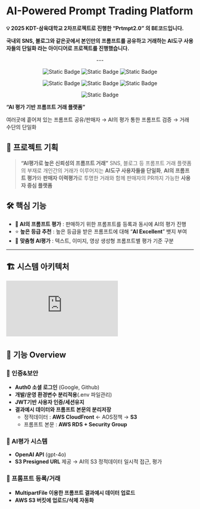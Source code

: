 
# AI-Powered Prompt Trading Platform
**💡 2025 KDT-삼육대학교 2차프로젝트로 진행한 “Prtmpt2.0” 의 BE코드입니다.**

**국내외 SNS, 블로그와 같은곳에서 본인만의 프롬프트를 공유하고 거래하는 AI도구 사용자들의 단일화  라는 아이디어로 프로젝트를 진행했습니다.**
<div align=center>
---

![Static Badge](https://img.shields.io/badge/JAVA-17-red?style=for-the-badge&logo=java&logoColor=white&logoSize=auto) ![Static Badge](https://img.shields.io/badge/Spring%20Boot-3.4.5-%236DB33F?style=for-the-badge&logo=spring%20boot&logoColor=white&logoSize=auto) ![Static Badge](https://img.shields.io/badge/MySQL-8.2.0-%234479A1?style=for-the-badge&logo=mysql&logoColor=white&logoSize=auto)

![Static Badge](https://img.shields.io/badge/AWS-S3-green?style=for-the-badge&logoColor=white&logoSize=auto) ![Static Badge](https://img.shields.io/badge/AWS-ECS-%23F96702?style=for-the-badge&logoColor=white&logoSize=auto)
![Static Badge](https://img.shields.io/badge/Auth0-1.5.3-%23EB5424?style=for-the-badge&logo=auth0&logoColor=white&logoSize=auto)

![Static Badge](https://img.shields.io/badge/Docker-28.2-%232496ED?style=for-the-badge&logo=docker&logoColor=white&logoSize=auto)
</div>

**“AI 평가 기반 프롬프트 거래 플랫폼”**

여러곳에 흩어져 있는 프롬프트 공유/판매자 → AI의 평가 통한 프롬프트 검증 → 거래 수단의 단일화


## 🧠 프로젝트 기획

> **“AI평가로 높은 신뢰성의 프롬프트 거래”**
SNS, 블로그 등 프롬프트 거래 플랫폼의 부재로 개인간의 거래가 이루어지는 **AI도구 사용자들을 단일화**,
**AI의 프롬프트 평가**와 **판매자 이력평가**로 투명한 거래와 함께 판매자의 PR까지 가능한 **사용자 중심 플랫폼**
> 

## 🛠️ 핵심 기능

- **🤖 AI의 프롬프트 평가** : 판매하기 위한 프롬프트를 등록과 동시에 AI의 평가 진행
- ⭐️ **높은 등급 추천** : 높은 등급을 받은 프롬프트에 대해 “**AI Excellent**” 뱃지 부여
- 📝 **맞춤형 AI평가** : 텍스트, 이미지, 영상 생성형 프롬프트별 평가 기준 구분

---

## 🏗️ 시스템 아키텍처

![컴포넌트다이어그램](https://github.com/AI-Prompt-Trade-Platform/BE/blob/master/Prumpt%E1%84%8F%E1%85%A5%E1%86%B7%E1%84%91%E1%85%A9%E1%84%82%E1%85%A5%E1%86%AB%E1%84%90%E1%85%B3%E1%84%83%E1%85%A1%E1%84%8B%E1%85%B5%E1%84%8B%E1%85%A5%E1%84%80%E1%85%B3%E1%84%85%E1%85%A2%E1%86%B7.pdf)


## 🎯 기능 Overview

### 🔐 인증&보안

- **Auth0 소셜 로그인** (Google, Github)
- **개발/운영 환경변수 분리적용**(.env 파일관리)
- **JWT기반 사용자 인증/세션유지**
- **결과예시 데이터와 프롬프트 본문의 분리저장**
    - 정적데이터 : **AWS CloudFront** ← AOS정책 → **S3**
    - 프롬프트 본문 : **AWS RDS + Security Group**

### 🤖 AI평가 시스템

- **OpenAI API** (gpt-4o)
- **S3 Presigned URL** 제공 → AI의 S3 정적데이터 일시적 접근, 평가

### 📝 프롬프트 등록/거래

- **MultipartFile 이용한 프롬프트 결과예시 데이터 업로드**
- **AWS S3 버킷에 업로드/삭제 자동화**

